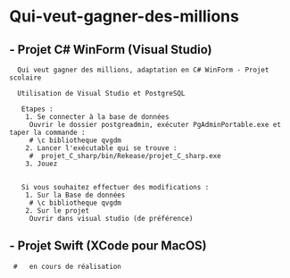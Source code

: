 # Qui-veut-gagner-des-millions
 

   ##  - Projet C# WinForm (Visual Studio) 
      Qui veut gagner des millions, adaptation en C# WinForm - Projet scolaire

      Utilisation de Visual Studio et PostgreSQL

       Etapes :
        1. Se connecter à la base de données
         Ouvrir le dossier postgreadmin, exécuter PgAdminPortable.exe et taper la commande :
         # \c bibliotheque qvgdm
        2. Lancer l'exécutable qui se trouve :
         #  projet_C_sharp/bin/Rekease/projet_C_sharp.exe
        3. Jouez


       Si vous souhaitez effectuer des modifications :
        1. Sur la Base de données
         # \c bibliotheque qvgdm
        2. Sur le projet 
         Ouvrir dans visual studio (de préférence)
    
   ## - Projet Swift (XCode pour MacOS) 
     #   en cours de réalisation

